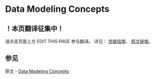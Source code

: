 # Data Modeling Concepts

## ！本页翻译征集中！

请点击页面上方 EDIT THIS PAGE 参与翻译。
详见：
[贡献指南]( https://github.com/JinMuInfo/MongoDB-Manual-zh/blob/master/CONTRIBUTING.md )、
[原文链接](  https://docs.mongodb.com/manual/core/data-models/  )。

## 参见

原文 - [Data Modeling Concepts]( https://docs.mongodb.com/manual/core/data-models/ )

